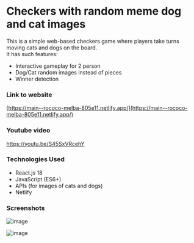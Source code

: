 # Checkers with random meme dog and cat images  

This is a simple web-based checkers game where players take turns moving cats and dogs on the board.  
It has such features:
- Interactive gameplay for 2 person
- Dog/Cat random images instead of pieces
- Winner detection
### Link to website
[https://main--rococo-melba-805e11.netlify.app/](https://main--rococo-melba-805e11.netlify.app/)

### Youtube video
https://youtu.be/S45SxVRcehY
### Technologies Used
- React.js 18
- JavaScript (ES6+)
- APIs (for images of cats and dogs)
- Netlify

### Screenshots
![image](https://github.com/KalmyrzaFx/FrontendFinal/assets/80804799/87a001a1-c486-45c0-9bda-2056c67da791)

![image](https://github.com/KalmyrzaFx/FrontendFinal/assets/80804799/f65472af-7c0f-42ea-864b-e0579dfe36da)


